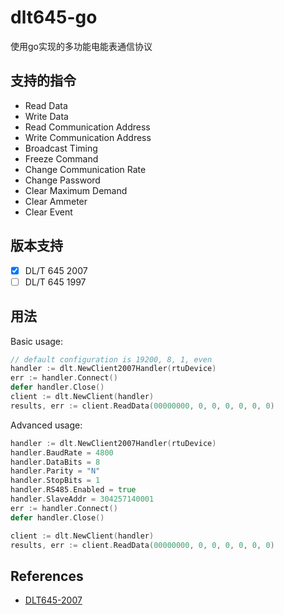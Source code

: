 dlt645-go
=========
使用go实现的多功能电能表通信协议

支持的指令
-------------------

* Read Data
* Write Data
* Read Communication Address
* Write Communication Address
* Broadcast Timing
* Freeze Command
* Change Communication Rate
* Change Password
* Clear Maximum Demand
* Clear Ammeter
* Clear Event


版本支持
-----------------
- [x] DL/T 645 2007 
- [ ] DL/T 645 1997

用法
-----
Basic usage:
```go
// default configuration is 19200, 8, 1, even
handler := dlt.NewClient2007Handler(rtuDevice)
err := handler.Connect()
defer handler.Close()
client := dlt.NewClient(handler)
results, err := client.ReadData(00000000, 0, 0, 0, 0, 0, 0)
```

Advanced usage:
```go
handler := dlt.NewClient2007Handler(rtuDevice)
handler.BaudRate = 4800
handler.DataBits = 8
handler.Parity = "N"
handler.StopBits = 1
handler.RS485.Enabled = true
handler.SlaveAddr = 304257140001
err := handler.Connect()
defer handler.Close()

client := dlt.NewClient(handler)
results, err := client.ReadData(00000000, 0, 0, 0, 0, 0, 0)
```

References
----------
-   [DLT645-2007](http://szones.hithium.cn/wiki/#/team/W6XnLKpQ/space/SL7EaZLL/page/WiHK3QvR?a=preview&resource=7VxpRTin)
